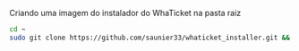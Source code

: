 Criando uma imagem do instalador do WhaTicket na pasta raiz
```bash
cd ~
sudo git clone https://github.com/saunier33/whaticket_installer.git && sudo chmod -R 777 whaticket_installer && cd ./whaticket_installer && sudo ./whaticket
```
